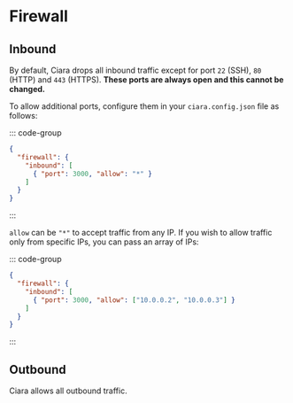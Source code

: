 # Firewall

## Inbound

By default, Ciara drops all inbound traffic except for port `22` (SSH), `80` (HTTP) and `443` (HTTPS). **These ports are always open and this cannot be changed.**

To allow additional ports, configure them in your `ciara.config.json` file as follows:

::: code-group
```json [ciara.config.json]
{
  "firewall": {
    "inbound": [
      { "port": 3000, "allow": "*" }
    ]
  }
}
```
:::

`allow` can be `"*"` to accept traffic from any IP. If you wish to allow traffic only from specific IPs, you can pass an array of IPs:

::: code-group
```json [ciara.config.json]
{
  "firewall": {
    "inbound": [
      { "port": 3000, "allow": ["10.0.0.2", "10.0.0.3"] }
    ]
  }
}
```
:::

## Outbound

Ciara allows all outbound traffic.
